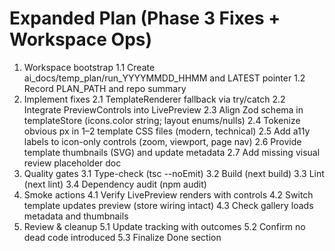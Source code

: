 # Expanded Plan (Phase 3 Fixes + Workspace Ops)

1. Workspace bootstrap
   1.1 Create ai_docs/temp_plan/run_YYYYMMDD_HHMM and LATEST pointer
   1.2 Record PLAN_PATH and repo summary
2. Implement fixes
   2.1 TemplateRenderer fallback via try/catch
   2.2 Integrate PreviewControls into LivePreview
   2.3 Align Zod schema in templateStore (icons.color string; layout enums/nulls)
   2.4 Tokenize obvious px in 1–2 template CSS files (modern, technical)
   2.5 Add a11y labels to icon-only controls (zoom, viewport, page nav)
   2.6 Provide template thumbnails (SVG) and update metadata
   2.7 Add missing visual review placeholder doc
3. Quality gates
   3.1 Type-check (tsc --noEmit)
   3.2 Build (next build)
   3.3 Lint (next lint)
   3.4 Dependency audit (npm audit)
4. Smoke actions
   4.1 Verify LivePreview renders with controls
   4.2 Switch template updates preview (store wiring intact)
   4.3 Check gallery loads metadata and thumbnails
5. Review & cleanup
   5.1 Update tracking with outcomes
   5.2 Confirm no dead code introduced
   5.3 Finalize Done section
